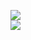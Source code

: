 [![](https://img.shields.io/badge/Made%20With-Github%20Spray-lightgrey.svg?style=for-the-badge&logo=github)](https://github.com/Annihil/github-spray#25217)  
[![](https://i.imgur.com/2DrTn0Z.gif)](https://github.com/Annihil/github-spray)